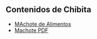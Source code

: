  ## Contenidos de Chibita
 
 - [MAchote de Alimentos](Controversia_del_Orden_Familiar_Alimentos.md)
 - [Machote PDF](https://github.com/chibita0999/chibita0999.github.io/blob/main/Controversia%20del%20Orden%20Familiar%20Alimentos.pdf)
